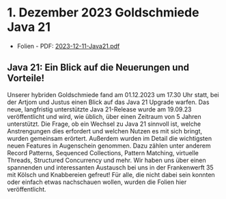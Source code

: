 # 1. Dezember 2023 Goldschmiede Java 21
* Folien - PDF: [2023-12-11-Java21.pdf](2023-12-11-Java21.pdf)


## Java 21: Ein Blick auf die Neuerungen und Vorteile!
Unserer hybriden Goldschmiede fand am 01.12.2023 um 17.30 Uhr statt, bei der Artjom und Justus einen Blick auf das Java 21 Upgrade warfen. Das neue, langfristig unterstützte Java 21-Release wurde am 19.09.23 veröffentlicht und wird, wie üblich, über einen Zeitraum von 5 Jahren unterstützt. Die Frage, ob ein Wechsel zu Java 21 sinnvoll ist, welche Anstrengungen dies erfordert und welchen Nutzen es mit sich bringt, wurden gemeinsam erörtert. Außerdem wurden im Detail die wichtigsten neuen Features in Augenschein genommen. Dazu zählen unter anderem Record Patterns, Sequenced Collections, Pattern Matching, virtuelle Threads, Structured Concurrency und mehr. Wir haben uns über einen spannenden und interessanten Austausch bei uns in der Frankenwerft 35 mit Kölsch und Knabbereien gefreut! Für alle, die nicht dabei sein konnten oder einfach etwas nachschauen wollen, wurden die Folien hier veröffentlicht.

